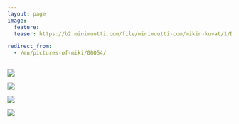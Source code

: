 ```yaml
---
layout: page
image:
  feature:
  teaser: https://b2.minimuutti.com/file/minimuutti-com/mikin-kuvat/1/DSC34512-245px.jpg

redirect_from:
  - /en/pictures-of-miki/00054/
---
```


![](https://b2.minimuutti.com/file/minimuutti-com/mikin-kuvat/1/DSC34517-800px.jpg)

![](https://b2.minimuutti.com/file/minimuutti-com/mikin-kuvat/1/DSC34515-800px.jpg)

![](https://b2.minimuutti.com/file/minimuutti-com/mikin-kuvat/1/DSC34514-800px.jpg)

![](https://b2.minimuutti.com/file/minimuutti-com/mikin-kuvat/1/DSC34512-800px.jpg)
